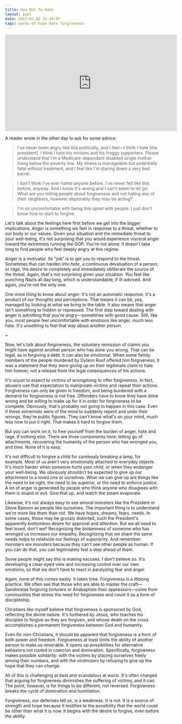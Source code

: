 ```yaml
---
title: How Not To Hate
layout: post
date: 2017-02-02 15:18:07
tags: words-of-hope hate forgiveness
---
```

<iframe width="560" height="315" src="https://www.youtube.com/embed/IBHRxgDXIX8?t=6m20s" frameborder="0" allowfullscreen style="margin: auto;"></iframe>

A reader wrote in the other day to ask for some advice:

>I've never been angry like this politically, and I feel—I think I hate [the president]. I think I hate his minions and his froggy supporters. Please understand that I'm a Medicare-dependent disabled single mother living below the poverty line. My illness is manageable but potentially fatal without treatment, and I feel like I'm staring down a very bad barrel.

>I don't think I've ever hated anyone before. I've never felt like this before, anyway. And I know it's wrong and I can't seem to let go. What are you telling people about forgiveness and not hating any of their neighbors, however deplorably they may be acting?

>I'm so uncomfortable with being this upset with people. I just don't know how to start to forgive.

Let's talk about the feelings here first before we get into the bigger implications. *Anger* is something we feel in response to a threat, whether to our body or our values. Given your situation and the immediate threat to your well-being, it's not surprising that you would experience visceral anger toward the extremists running the GOP. You're not alone: it doesn't take long to find people who feel deeply angry at this regime.

Anger is a motivator. Its "job" is to get you to respond to the threat. Sometimes that can harden into *hate*, a continuous devaluation of a person, or *rage*, the desire to completely and immediately obliterate the source of the threat. Again, that's not surprising given your situation. You feel like punching Nazis all day long, which is understandable, if ill-advised. And again, you're not the only one.

One more thing to know about anger: it's not an automatic response. It's a product of our thoughts and perceptions. That means it can be, yes, managed by looking at what we bring to the table. It also means that anger isn't something to hidden or repressed. The first step toward dealing with anger is admitting that you're angry—sometimes with good cause. Still, like you, most people feel uncomfortable with emotions like anger, much less hate. It's unsettling to feel that way about another person.

<span style="text-align: center;">+</span>

Now, let's talk about forgiveness, the voluntary remission of claims you might have against another person who has done you wrong. That can be legal, as in forgiving a debt. It can also be emotional. When some family members of the people murdered by Dylann Roof offered him forgiveness, it was a statement that they were giving up on their legitimate claim to hate him forever, not a release from the legal consequences of his actions.

It's unjust to expect to victims of wrongdoing to offer forgiveness. In fact, abusers use that expectation to manipulate victims and repeat their actions. Forgiveness can only be given in freedom, and being burdened with a demand for forgiveness is not free. Offenders have to know they have done wrong and be willing to make up for it in order for forgiveness to be complete. Obviously, that's probably not going to happen in this case. Even if these extremists were of the mind to suddenly repent and undo their wrongs, they're public figures. They can't know what's on your mind, much less how to put it right. That makes it hard to forgive them.

But you can work on it, to free yourself from the burden of anger, hate and rage, if nothing else. There are three components here: letting go of attachments, recovering the humanity of the person who has wronged you, and time. None of it is easy.

It's not difficult to forgive a child for carelessly breaking a lamp, for example. Most of us aren't very emotionally attached to everyday objects. It's much harder when someone hurts your child, or when they endanger your well-being. We obviously shouldn't be expected to give up our attachment to a loved one or ourselves. What we can give up are things like the need to be right, the need to be superior, or the need to enforce justice. A lot of anger is generated by people who think anyone who disagrees with them is stupid or evil. Give that up, and watch the steam evaporate.

Likewise, it's not always easy to see amoral monsters like the President or Steve Bannon as people like ourselves. The important thing is to understand we're more like them than not. We have hopes, dreams, fears, needs. In some cases, those may be grossly distorted, such the President's apparently bottomless desire for approval and attention. But we all need to feel loved, don't we? Recognizing the brokenness of someone who has wronged us increases our empathy. Recognizing that we share the same needs helps to relativize our feelings of superiority. And remember: monsters are monsters because they can't see other people as human. If you can do that, you can legitimately feel a step ahead of them.

Some people might say this is making excuses. I don't believe so. It's developing a clear-eyed view and increasing control over our own emotions, so that we don't have to react in paralyzing fear and anger.

Again, none of this comes easily. It takes time. Forgiveness is a lifelong practice. We often see that those who are able to master the craft—Sandinistas forgiving torturers or Anabaptists their oppressors—come from communities that stress the need for forgiveness and count it as a form of discipleship.

Christians like myself believe that forgiveness is sponsored by God, reflecting the divine nature. It's furthered by Jesus, who teaches his disciples to forgive as they are forgiven, and whose death on the cross accomplishes a permanent forgiveness between God and humanity.

Even for non-Christians, it should be apparent that forgiveness is a form of both power and freedom. Forgiveness at least limits the ability of another person to make us miserable. It opens up possibilities for alternative behaviors not rooted in coercion and domination. Specifically, forgiveness makes possible solidarity: with the victims by placing ourselves freely among their numbers, and with the *victimizers* by refusing to give up the hope that they can change.

All of this is challenging at best and scandalous at worst. It's often charged that arguing for forgiveness diminishes the suffering of victims, and it can. The point, however, is for things to be different, not reversed. Forgiveness breaks the cycle of domination and humiliation.

Forgiveness, our defenses tell us, is a weakness. It is not. It is a source of strength and hope because it testifies to the possibility that the world could be other than what it is now. It begins with the desire to forgive, even before the ability.
<!--share-->